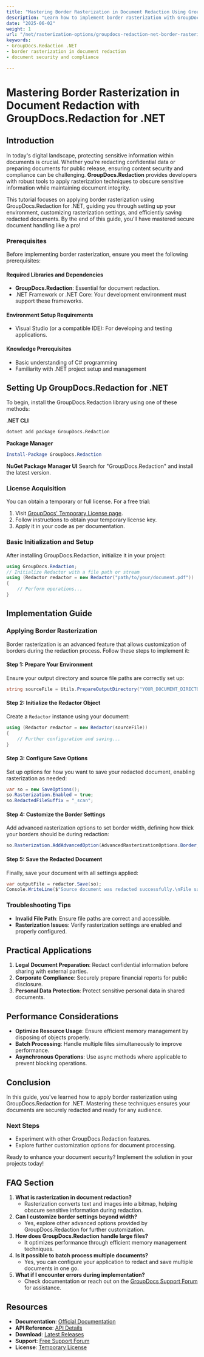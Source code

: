 ```yaml
---
title: "Mastering Border Rasterization in Document Redaction Using GroupDocs.Redaction for .NET"
description: "Learn how to implement border rasterization with GroupDocs.Redaction for .NET. Enhance your document security and compliance effortlessly."
date: "2025-06-02"
weight: 1
url: "/net/rasterization-options/groupdocs-redaction-net-border-rasterization-guide/"
keywords:
- GroupDocs.Redaction .NET
- border rasterization in document redaction
- document security and compliance

---
```



# Mastering Border Rasterization in Document Redaction with GroupDocs.Redaction for .NET

## Introduction
In today's digital landscape, protecting sensitive information within documents is crucial. Whether you're redacting confidential data or preparing documents for public release, ensuring content security and compliance can be challenging. **GroupDocs.Redaction** provides developers with robust tools to apply rasterization techniques to obscure sensitive information while maintaining document integrity.

This tutorial focuses on applying border rasterization using GroupDocs.Redaction for .NET, guiding you through setting up your environment, customizing rasterization settings, and efficiently saving redacted documents. By the end of this guide, you'll have mastered secure document handling like a pro!

### Prerequisites
Before implementing border rasterization, ensure you meet the following prerequisites:

#### Required Libraries and Dependencies
- **GroupDocs.Redaction**: Essential for document redaction.
- .NET Framework or .NET Core: Your development environment must support these frameworks.

#### Environment Setup Requirements
- Visual Studio (or a compatible IDE): For developing and testing applications.

#### Knowledge Prerequisites
- Basic understanding of C# programming
- Familiarity with .NET project setup and management

## Setting Up GroupDocs.Redaction for .NET
To begin, install the GroupDocs.Redaction library using one of these methods:

**.NET CLI**
```bash
dotnet add package GroupDocs.Redaction
```

**Package Manager**
```powershell
Install-Package GroupDocs.Redaction
```

**NuGet Package Manager UI**
Search for "GroupDocs.Redaction" and install the latest version.

### License Acquisition
You can obtain a temporary or full license. For a free trial:
1. Visit [GroupDocs' Temporary License page](https://purchase.groupdocs.com/temporary-license).
2. Follow instructions to obtain your temporary license key.
3. Apply it in your code as per documentation.

### Basic Initialization and Setup
After installing GroupDocs.Redaction, initialize it in your project:
```csharp
using GroupDocs.Redaction;
// Initialize Redactor with a file path or stream
using (Redactor redactor = new Redactor("path/to/your/document.pdf"))
{
    // Perform operations...
}
```

## Implementation Guide
### Applying Border Rasterization
Border rasterization is an advanced feature that allows customization of borders during the redaction process. Follow these steps to implement it:

#### Step 1: Prepare Your Environment
Ensure your output directory and source file paths are correctly set up:
```csharp
string sourceFile = Utils.PrepareOutputDirectory("YOUR_DOCUMENT_DIRECTORY");
```

#### Step 2: Initialize the Redactor Object
Create a `Redactor` instance using your document:
```csharp
using (Redactor redactor = new Redactor(sourceFile))
{
    // Further configuration and saving...
}
```

#### Step 3: Configure Save Options
Set up options for how you want to save your redacted document, enabling rasterization as needed:
```csharp
var so = new SaveOptions();
so.Rasterization.Enabled = true;
so.RedactedFileSuffix = "_scan";
```

#### Step 4: Customize the Border Settings
Add advanced rasterization options to set border width, defining how thick your borders should be during redaction:
```csharp
so.Rasterization.AddAdvancedOption(AdvancedRasterizationOptions.Border, new Dictionary<string, string>() { { "border", "10" } });
```

#### Step 5: Save the Redacted Document
Finally, save your document with all settings applied:
```csharp
var outputFile = redactor.Save(so);
Console.WriteLine($"Source document was redacted successfully.\nFile saved to {outputFile}.");
```
### Troubleshooting Tips
- **Invalid File Path**: Ensure file paths are correct and accessible.
- **Rasterization Issues**: Verify rasterization settings are enabled and properly configured.

## Practical Applications
1. **Legal Document Preparation**: Redact confidential information before sharing with external parties.
2. **Corporate Compliance**: Securely prepare financial reports for public disclosure.
3. **Personal Data Protection**: Protect sensitive personal data in shared documents.

## Performance Considerations
- **Optimize Resource Usage**: Ensure efficient memory management by disposing of objects properly.
- **Batch Processing**: Handle multiple files simultaneously to improve performance.
- **Asynchronous Operations**: Use async methods where applicable to prevent blocking operations.

## Conclusion
In this guide, you've learned how to apply border rasterization using GroupDocs.Redaction for .NET. Mastering these techniques ensures your documents are securely redacted and ready for any audience.

### Next Steps
- Experiment with other GroupDocs.Redaction features.
- Explore further customization options for document processing.

Ready to enhance your document security? Implement the solution in your projects today!

## FAQ Section
1. **What is rasterization in document redaction?**
   - Rasterization converts text and images into a bitmap, helping obscure sensitive information during redaction.
2. **Can I customize border settings beyond width?**
   - Yes, explore other advanced options provided by GroupDocs.Redaction for further customization.
3. **How does GroupDocs.Redaction handle large files?**
   - It optimizes performance through efficient memory management techniques.
4. **Is it possible to batch process multiple documents?**
   - Yes, you can configure your application to redact and save multiple documents in one go.
5. **What if I encounter errors during implementation?**
   - Check documentation or reach out on the [GroupDocs Support Forum](https://forum.groupdocs.com/c/redaction/33) for assistance.

## Resources
- **Documentation**: [Official Documentation](https://docs.groupdocs.com/redaction/net/)
- **API Reference**: [API Details](https://reference.groupdocs.com/redaction/net)
- **Download**: [Latest Releases](https://releases.groupdocs.com/redaction/net/)
- **Support**: [Free Support Forum](https://forum.groupdocs.com/c/redaction/33)
- **License**: [Temporary License](https://purchase.groupdocs.com/temporary-license)
